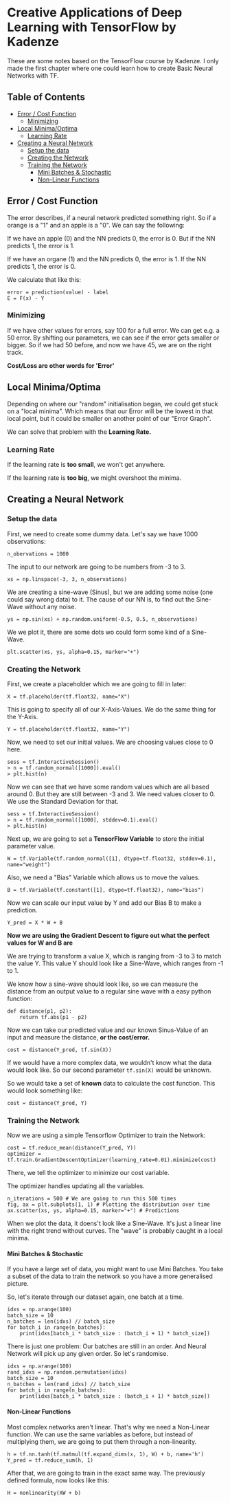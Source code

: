 # Creative Applications of Deep Learning with TensorFlow by Kadenze

These are some notes based on the TensorFlow course by Kadenze.
I only made the first chapter where one could learn how to create Basic Neural Networks with TF.

## Table of Contents

* [Error / Cost Function](#error---cost-function)
	+ [Minimizing](#minimizing)
* [Local Minima/Optima](#local-minima-optima)
	+ [Learning Rate](#learning-rate)
* [Creating a Neural Network](#creating-a-neural-network)
	+ [Setup the data](#setup-the-data)
	+ [Creating the Network](#creating-the-network)
	+ [Training the Network](#training-the-network)
  		- [Mini Batches & Stochastic](#mini-batches---stochastic)
  		- [Non-Linear Functions](#non-linear-functions)




## Error / Cost Function

The error describes, if a neural network predicted something right. So if a orange is a "1" and an apple is a "0". We can say the following:

If we have an apple (0) and the NN predicts 0, the error is 0. But if the NN predicts 1, the error is 1.

If we have an organe (1) and the NN predicts 0, the error is 1. If the NN predicts 1, the error is 0.

We calculate that like this:


```
error = prediction(value) - label
E = F(x) - Y
```


### Minimizing

If we have other values for errors, say 100 for a full error. We can get e.g. a 50 error. By shifting our parameters, we can see if the error gets smaller or bigger. So if we had 50 before, and now we have 45, we are on the right track.

**Cost/Loss are other words for 'Error'**


## Local Minima/Optima

Depending on where our "random" initialisation began, we could get stuck on a "local minima". Which means that our Error will be the lowest in that local point, but it could be smaller on another point of our "Error Graph".

We can solve that problem with the **Learning Rate.**

### Learning Rate


If the learning rate is **too small**, we won't get anywhere.

If the learning rate is **too big**, we might overshoot the minima.


## Creating a Neural Network

### Setup the data

First, we need to create some dummy data. Let's say we have 1000 observations:

```
n_obervations = 1000
```

The input to our network are going to be numbers from -3 to 3.

```
xs = np.linspace(-3, 3, n_observations)
```

We are creating a sine-wave (Sinus), but we are adding some noise (one could say wrong data) to it. The cause of our NN is, to find out the Sine-Wave without any noise.

```
ys = np.sin(xs) + np.random.uniform(-0.5, 0.5, n_observations)
```

We we plot it, there are some dots wo could form some kind of a Sine-Wave.

```
plt.scatter(xs, ys, alpha=0.15, marker="+")
```

### Creating the Network

First, we create a placeholder which we are going to fill in later:

```
X = tf.placeholder(tf.float32, name="X")
```

This is going to specify all of our X-Axis-Values. We do the same thing for the Y-Axis.

```
Y = tf.placeholder(tf.float32, name="Y")
```

Now, we need to set our initial values. We are choosing values close to 0 here.

```
sess = tf.InteractiveSession()
> n = tf.random_normal([1000]).eval()
> plt.hist(n)
```
Now we can see that we have some random values which are all based around 0. But they are still between -3 and 3. We need values closer to 0. We use the Standard Deviation for that.

```
sess = tf.InteractiveSession()
> n = tf.random_normal([1000], stddev=0.1).eval()
> plt.hist(n)
```
Next up, we are going to set a **TensorFlow Variable** to store the initial parameter value.

```
W = tf.Variable(tf.random_normal([1], dtype=tf.float32, stddev=0.1), name="weight")
```
Also, we need a "Bias" Variable which allows us to move the values.

```
B = tf.Variable(tf.constant([1], dtype=tf.float32), name="bias")
```

Now we can scale our input value by Y and add our Bias B to make a prediction.

```
Y_pred = X * W + B
```

**Now we are using the Gradient Descent to figure out what the perfect values for W and B are**

We are trying to transform a value X, which is ranging from -3 to 3 to match the value Y. This value Y should look like a Sine-Wave, which ranges from -1 to 1.

We know how a sine-wave should look like, so we can measure the distance from an output value to a regular sine wave with a easy python function:

```
def distance(p1, p2):
	return tf.abs(p1 - p2)
```

Now we can take our predicted value and our known Sinus-Value of an input and measure the distance, **or the cost/error.**

```
cost = distance(Y_pred, tf.sin(X))
```

If we would have a more complex data, we wouldn't know what the data would look like. So our second parameter ```tf.sin(X)``` would be unknown.

So we would take a set of **known** data to calculate the cost function. This would look something like:

```
cost = distance(Y_pred, Y)
```

### Training the Network

Now we are using a simple Tensorflow Optimizer to train the Network:

```
cost = tf.reduce_mean(distance(Y_pred, Y))
optimizer = tf.train.GradientDescentOptimizer(learning_rate=0.01).minimize(cost)
```
There, we tell the optimizer to minimize our cost variable.

The optimizer handles updating all the variables.

```
n_iterations = 500 # We are going to run this 500 times
fig, ax = plt.subplots(1, 1) # Plotting the distribution over time
ax.scatter(xs, ys, alpha=0.15, marker="+") # Predictions
```

When we plot the data, it doens't look like a Sine-Wave. It's just a linear line with the right trend without curves. The "wave" is probably caught in a local minima.

#### Mini Batches & Stochastic

If you have a large set of data, you might want to use Mini Batches. You take a subset of the data to train the network so you have a more generalised picture.

So, let's iterate through our dataset again, one batch at a time.

```
idxs = np.arange(100)
batch_size = 10
n_batches = len(idxs) // batch_size
for batch_i in range(n_batches):
	print(idxs[batch_i * batch_size : (batch_i + 1) * batch_size])
```
There is just one problem: Our batches are still in an order. And Neural Network will pick up any given order. So let's randomise.

```
idxs = np.arange(100)
rand_idxs = np.random.permutation(idxs)
batch_size = 10
n_batches = len(rand_idxs) // batch_size
for batch_i in range(n_batches):
	print(idxs[batch_i * batch_size : (batch_i + 1) * batch_size])
```

#### Non-Linear Functions

Most complex networks aren't linear. That's why we need a Non-Linear function. We can use the same variables as before, but instead of multiplying them, we are going to put them through a non-linearity.

```
h = tf.nn.tanh(tf.matmul(tf.expand_dims(x, 1), W) + b, name='h')
Y_pred = tf.reduce_sum(h, 1)
```

After that, we are going to train in the exact same way.
The previously defined formula, now looks like this:

```
H = nonlinearity(XW + b)
```

